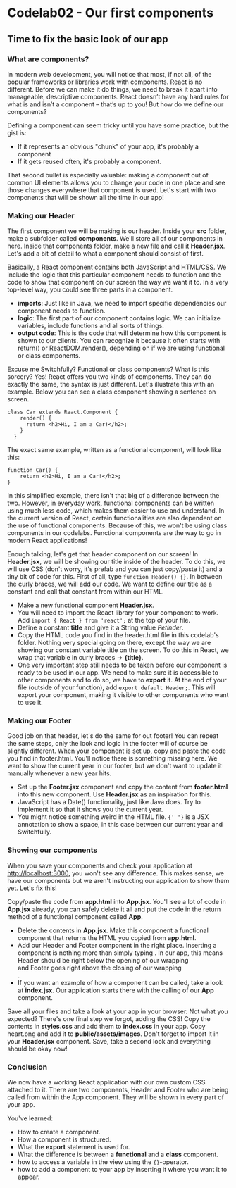 # Codelab02 - Our first components

## Time to fix the basic look of our app

### What are components?

In modern web development, you will notice that most, if not all, of the popular frameworks or libraries work with components. React is no different. Before we can make it do things, we need to break it apart into manageable, descriptive components. React doesn’t have any hard rules for what is and isn’t a component – that’s up to you! But how do we define our components?

Defining a component can seem tricky until you have some practice, but the gist is:

* If it represents an obvious "chunk" of your app, it's probably a component
* If it gets reused often, it's probably a component.

That second bullet is especially valuable: making a component out of common UI elements allows you to change your code in one place and see those changes everywhere that component is used. Let's start with two components that will be shown all the time in our app!

### Making our Header

The first component we will be making is our header. Inside your **src** folder, make a subfolder called **components**. We'll store all of our components in here. Inside that components folder, make a new file and call it **Header.jsx**. Let's add a bit of detail to what a component should consist of first.

Basically, a React component contains both JavaScript and HTML/CSS. We include the logic that this particular component needs to function and the code to show that component on our screen the way we want it to. In a very top-level way, you could see three parts in a component.
* **imports**: Just like in Java, we need to import specific dependencies our component needs to function.
* **logic**: The first part of our component contains logic. We can initialize variables, include functions and all sorts of things.
* **output code**: This is the code that will determine how this component is shown to our clients. You can recognize it because it often starts with return() or ReactDOM.render(), depending on if we are using functional or class components.

Excuse me Switchfully? Functional or class components? What is this sorcery?
Yes! React offers you two kinds of components. They can do exactly the same, the syntax is just different. Let's illustrate this with an example. Below you can see a class component showing a sentence on screen.

    class Car extends React.Component {
        render() {
          return <h2>Hi, I am a Car!</h2>;
        }
      }

The exact same example, written as a functional component, will look like this:

    function Car() {
        return <h2>Hi, I am a Car!</h2>;
    }

In this simplified example, there isn't that big of a difference between the two. However, in everyday work, functional components can be written using much less code, which makes them easier to use and understand. In the current version of React, certain functionalities are also dependent on the use of functional components.
Because of this, we won't be using class components in our codelabs. Functional components are the way to go in modern React applications!

Enough talking, let's get that header component on our screen! In **Header.jsx**, we will be showing our title inside of the header. To do this, we will use CSS (don't worry, it's prefab and you can just copy/paste it) and a tiny bit of code for this. First of all, type ```function Header() {}```. In between the curly braces, we will
add our code. We want to define our title as a constant and call that constant from within our HTML.
* Make a new functional component **Header.jsx**.
* You will need to import the React library for your component to work. Add ```import { React } from 'react';``` at the top of your file.
* Define a constant **title** and give it a String value *Petinder*.
* Copy the HTML code you find in the header.html file in this codelab's folder. Nothing very special going on there, except the way we are showing our constant variable title on the screen. To do this in React, we wrap that variable in curly braces -> **{title}**.
* One very important step still needs to be taken before our component is ready to be used in our app. We need to make sure it is accessible to other components and to do so, we have to **export** it. At the end of your file (outside of your function), add ```export default Header;```. This will export your component, making it visible to other components
  who want to use it.

### Making our Footer

Good job on that header, let's do the same for out footer! You can repeat the same steps, only the look and logic in the footer will of course be slightly different. When your component is set up, copy and paste the code you find in footer.html. You'll notice there is something missing here.
We want to show the current year in our footer, but we don't want to update it manually whenever a new year hits.
* Set up the **Footer.jsx** component and copy the content from **footer.html** into this new component. Use **Header.jsx** as an inspiration for this.
* JavaScript has a Date() functionality, just like Java does. Try to implement it so that it shows you the current year.
* You might notice something weird in the HTML file. ```{' '}``` is a JSX annotation to show a space, in this case between our current year and Switchfully.

### Showing our components

When you save your components and check your application at [http://localhost:3000](http://localhost:3000), you won't see any difference. This makes sense, we have our components but we aren't instructing our application to show them yet. Let's fix this!

Copy/paste the code from **app.html** into **App.jsx**. You'll see a lot of code in **App.jsx** already, you can safely delete it all and put the code in the return method of a functional component called **App**.
* Delete the contents in **App.jsx**. Make this component a functional component that returns the HTML you copied from **app.html**.
* Add our Header and Footer component in the right place. Inserting a component is nothing more than simply typing **<NameOfYourComponent />**. In our app, this means Header should be right below the opening of our wrapping <div> and Footer goes right above the closing of our wrapping <div>.
* If you want an example of how a component can be called, take a look at **index.jsx**. Our application starts there with the calling of our **App** component.

Save all your files and take a look at your app in your browser. Not what you expected? There's one final step we forgot, adding the CSS! Copy the contents in **styles.css** and add them to **index.css** in your app. Copy heart.png and add it to **public/assets/images**. Don't forget to import it in your **Header.jsx** component. Save, take a second look and everything should be okay now!

### Conclusion

We now have a working React application with our own custom CSS attached to it. There are two components, Header and Footer who are being called from within the App component. They will be shown in every part of your app.

You've learned:
- How to create a component.
- How a component is structured.
- What the **export** statement is used for.
- What the difference is between a **functional** and a **class** component.
- how to access a variable in the view using the ``{}``-operator.
- how to add a component to your app by inserting it where you want it to appear.
